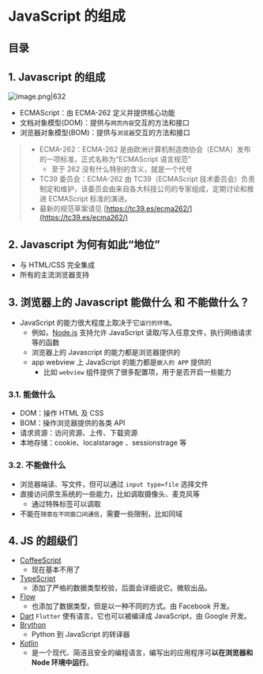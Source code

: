 
# JavaScript 的组成


## 目录
<!-- toc -->
 ## 1. Javascript 的组成 

![image.png|632](https://832-1310531898.cos.ap-beijing.myqcloud.com/yuque/a9104fded4d48d2d613eecce29dc3a26.png)

- ECMAScript：由 ECMA-262 定义并提供核心功能
- 文档对象模型(DOM)：提供与`网页内容`交互的方法和接口
- 浏览器对象模型(BOM)：提供与`浏览器`交互的方法和接口

> - ECMA-262：ECMA-262 是由欧洲计算机制造商协会（ECMA）发布的一项标准，正式名称为“ECMAScript 语言规范” 
>    - 至于 262 没有什么特别的含义，就是一个代号
> - TC39 委员会：ECMA-262 由 TC39（ECMAScript 技术委员会）负责制定和维护，该委员会由来自各大科技公司的专家组成，定期讨论和推进 ECMAScript 标准的演进。
> - 最新的规范草案请见 [https://tc39.es/ecma262/](https://tc39.es/ecma262/)

## 2. Javascript 为何有如此“地位”

- 与 HTML/CSS 完全集成
- 所有的主流浏览器支持

## 3. 浏览器上的 Javascript 能做什么 和 不能做什么？

- JavaScript 的能力很大程度上取决于它`运行的环境`。
   - 例如，[Node.js](https://wikipedia.org/wiki/Node.js) 支持允许 JavaScript 读取/写入任意文件，执行网络请求等的函数
   - 浏览器上的 Javascript 的能力都是浏览器提供的
   - app webview 上 JavaScript 的能力都是`嵌入的 APP` 提供的
      - 比如 `webview` 组件提供了很多配置项，用于是否开启一些能力

### 3.1. 能做什么

- DOM：操作 HTML 及 CSS
- BOM：操作浏览器提供的各类 API
- 请求资源：访问资源、上传、下载资源
- 本地存储：cookie、localstarage 、sessionstrage 等

### 3.2. 不能做什么

- 浏览器端读、写文件，但可以通过 `input type=file` 选择文件
- 直接访问原生系统的一些能力，比如调取摄像头、麦克风等
	- 通过特殊标签可以调取
- 不能在`随意在不同窗口间通信`，需要一些限制，比如同域

## 4. JS 的超级们

- [CoffeeScript](https://coffeescript.org/) 
	- 现在基本不用了
- [TypeScript](https://www.typescriptlang.org/) 
	- 添加了严格的数据类型校验，后面会详细说它。微软出品。
- [Flow](https://flow.org/) 
	- 也添加了数据类型，但是以一种不同的方式。由 Facebook 开发。
- [Dart](https://www.dartlang.org/) `Flutter` 使有语言，它也可以被编译成 JavaScript，由 Google 开发。
- [Brython](https://brython.info/)  
	- Python 到 JavaScript 的转译器
- [Kotlin](https://kotlinlang.org/docs/reference/js-overview.html) 
	- 是一个现代、简洁且安全的编程语言，编写出的应用程序可**以在浏览器和 Node 环境中运行**。

